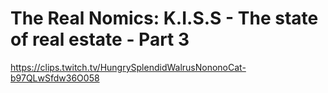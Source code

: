 # The Real Nomics: K.I.S.S - The state of real estate - Part 3
https://clips.twitch.tv/HungrySplendidWalrusNononoCat-b97QLwSfdw36O058
